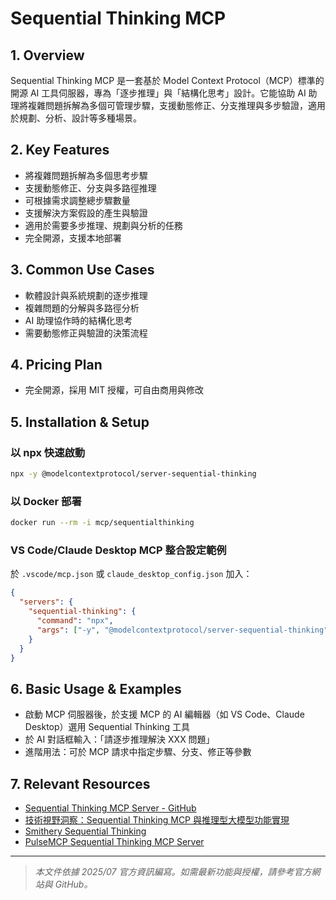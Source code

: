 # Sequential Thinking MCP

## 1. Overview
Sequential Thinking MCP 是一套基於 Model Context Protocol（MCP）標準的開源 AI 工具伺服器，專為「逐步推理」與「結構化思考」設計。它能協助 AI 助理將複雜問題拆解為多個可管理步驟，支援動態修正、分支推理與多步驗證，適用於規劃、分析、設計等多種場景。

## 2. Key Features
- 將複雜問題拆解為多個思考步驟
- 支援動態修正、分支與多路徑推理
- 可根據需求調整總步驟數量
- 支援解決方案假設的產生與驗證
- 適用於需要多步推理、規劃與分析的任務
- 完全開源，支援本地部署

## 3. Common Use Cases
- 軟體設計與系統規劃的逐步推理
- 複雜問題的分解與多路徑分析
- AI 助理協作時的結構化思考
- 需要動態修正與驗證的決策流程

## 4. Pricing Plan
- 完全開源，採用 MIT 授權，可自由商用與修改

## 5. Installation & Setup
### 以 npx 快速啟動
```bash
npx -y @modelcontextprotocol/server-sequential-thinking
```

### 以 Docker 部署
```bash
docker run --rm -i mcp/sequentialthinking
```

### VS Code/Claude Desktop MCP 整合設定範例
於 `.vscode/mcp.json` 或 `claude_desktop_config.json` 加入：
```json
{
  "servers": {
    "sequential-thinking": {
      "command": "npx",
      "args": ["-y", "@modelcontextprotocol/server-sequential-thinking"]
    }
  }
}
```

## 6. Basic Usage & Examples
- 啟動 MCP 伺服器後，於支援 MCP 的 AI 編輯器（如 VS Code、Claude Desktop）選用 Sequential Thinking 工具
- 於 AI 對話框輸入：「請逐步推理解決 XXX 問題」
- 進階用法：可於 MCP 請求中指定步驟、分支、修正等參數

## 7. Relevant Resources
- [Sequential Thinking MCP Server - GitHub](https://github.com/modelcontextprotocol/servers/tree/main/src/sequentialthinking)
- [技術視野洞察：Sequential Thinking MCP 與推理型大模型功能實現](https://most.tw/posts/blog/sequential-thinking-mcp/)
- [Smithery Sequential Thinking](https://smithery.ai/server/@smithery-ai/server-sequential-thinking)
- [PulseMCP Sequential Thinking MCP Server](https://www.pulsemcp.com/servers/anthropic-sequential-thinking)

---
> *本文件依據 2025/07 官方資訊編寫。如需最新功能與授權，請參考官方網站與 GitHub。*
